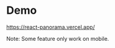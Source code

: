 <h1>Demo</h1>
<a href="https://react-panorama.vercel.app/">https://react-panorama.vercel.app/<a/>

<p>Note: Some feature only work on mobile.</p>

